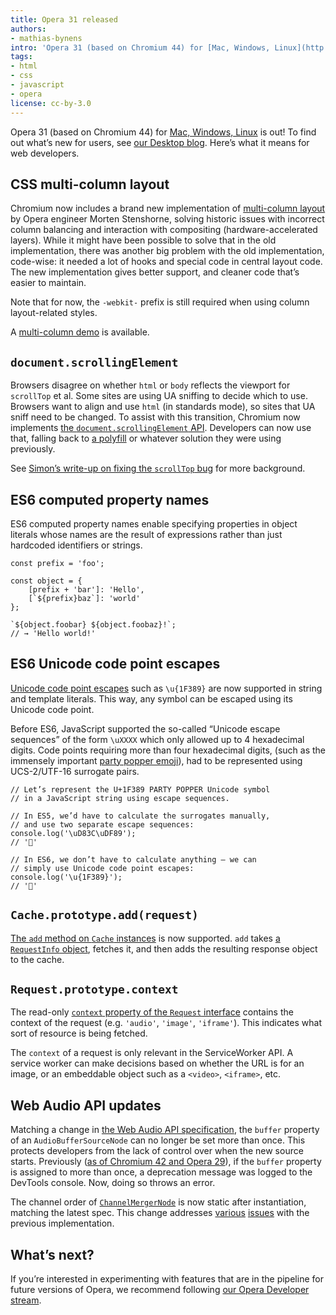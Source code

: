 ```yaml
---
title: Opera 31 released
authors:
- mathias-bynens
intro: 'Opera 31 (based on Chromium 44) for [Mac, Windows, Linux](http://www.opera.com/computer) is out! To find out what’s new for users, see our [Desktop](http://blogs.opera.com/desktop/2015/08/opera-31-speeds-up/) blog. Here’s what it means for web developers.'
tags:
- html
- css
- javascript
- opera
license: cc-by-3.0
---
```


Opera 31 (based on Chromium 44) for [Mac, Windows, Linux](http://www.opera.com/computer) is out! To find out what’s new for users, see [our Desktop blog](http://blogs.opera.com/desktop/2015/08/opera-31-speeds-up/). Here’s what it means for web developers.

## CSS multi-column layout

Chromium now includes a brand new implementation of [multi-column layout](http://www.w3.org/TR/css3-multicol/) by Opera engineer Morten Stenshorne, solving historic issues with incorrect column balancing and interaction with compositing (hardware-accelerated layers). While it might have been possible to solve that in the old implementation, there was another big problem with the old implementation, code-wise: it needed a lot of hooks and special code in central layout code. The new implementation gives better support, and cleaner code that’s easier to maintain.

Note that for now, the `-webkit-` prefix is still required when using column layout-related styles.

A [multi-column demo](https://googlechrome.github.io/samples/multi-column-css/) is available.

## `document.scrollingElement`

Browsers disagree on whether `html` or `body` reflects the viewport for `scrollTop` et al. Some sites are using UA sniffing to decide which to use. Browsers want to align and use `html` (in standards mode), so sites that UA sniff need to be changed. To assist with this transition, Chromium now implements [the `document.scrollingElement` API](https://drafts.csswg.org/cssom-view/#dom-document-scrollingelement). Developers can now use that, falling back to [a polyfill](https://github.com/mathiasbynens/document.scrollingElement) or whatever solution they were using previously.

See [Simon’s write-up on fixing the `scrollTop` bug](https://dev.opera.com/articles/fixing-the-scrolltop-bug/) for more background.

## ES6 computed property names

ES6 computed property names enable specifying properties in object literals whose names are the result of expressions rather than just hardcoded identifiers or strings.

	const prefix = 'foo';

	const object = {
		[prefix + 'bar']: 'Hello',
		[`${prefix}baz`]: 'world'
	};

	`${object.foobar} ${object.foobaz}!`;
	// → 'Hello world!'

## ES6 Unicode code point escapes

[Unicode code point escapes](https://mathiasbynens.be/notes/javascript-escapes#unicode-code-point) such as `\u{1F389}` are now supported in string and template literals. This way, any symbol can be escaped using its Unicode code point.

Before ES6, JavaScript supported the so-called “Unicode escape sequences” of the form `\uXXXX` which only allowed up to 4 hexadecimal digits. Code points requiring more than four hexadecimal digits, (such as the immensely important [party popper emoji](https://codepoints.net/U+1F389 "U+1F389 PARTY POPPER")), had to be represented using UCS-2/UTF-16 surrogate pairs.

	// Let’s represent the U+1F389 PARTY POPPER Unicode symbol
	// in a JavaScript string using escape sequences.

	// In ES5, we’d have to calculate the surrogates manually,
	// and use two separate escape sequences:
	console.log('\uD83C\uDF89');
	// '🎉'

	// In ES6, we don’t have to calculate anything — we can
	// simply use Unicode code point escapes:
	console.log('\u{1F389}');
	// '🎉'

## `Cache.prototype.add(request)`

[The `add` method on `Cache` instances](https://slightlyoff.github.io/ServiceWorker/spec/service_worker/#cache-add) is now supported. `add` takes [a `RequestInfo` object](https://fetch.spec.whatwg.org/#requestinfo), fetches it, and then adds the resulting response object to the cache.

## `Request.prototype.context`

The read-only [`context` property of the `Request` interface](https://fetch.spec.whatwg.org/#requestcontext) contains the context of the request (e.g. `'audio'`, `'image'`, `'iframe'`). This indicates what sort of resource is being fetched.

The `context` of a request is only relevant in the ServiceWorker API. A service worker can make decisions based on whether the URL is for an image, or an embeddable object such as a `<video>`, `<iframe>`, etc.

## Web Audio API updates

Matching a change in [the Web Audio API specification](https://webaudio.github.io/web-audio-api/), the `buffer` property of an `AudioBufferSourceNode` can no longer be set more than once. This protects developers from the lack of control over when the new source starts. Previously ([as of Chromium 42 and Opera 29](https://dev.opera.com/blog/opera-29/#web-audio-api-updates)), if the `buffer` property is assigned to more than once, a deprecation message was logged to the DevTools console. Now, doing so throws an error.

The channel order of [`ChannelMergerNode`](https://webaudio.github.io/web-audio-api/#idl-def-ChannelMergerNode) is now static after instantiation, matching the latest spec. This change addresses [various](https://github.com/WebAudio/web-audio-api/issues/304) [issues](https://github.com/WebAudio/web-audio-api/issues/459) with the previous implementation.

## What’s next?

If you’re interested in experimenting with features that are in the pipeline for future versions of Opera, we recommend following [our Opera Developer stream](http://www.opera.com/developer).
